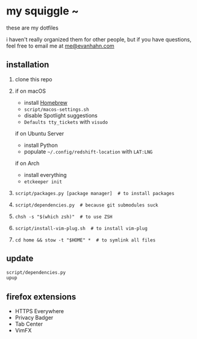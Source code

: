 my squiggle ~
=============

these are my dotfiles

i haven't really organized them for other people, but if you have questions, feel free to email me at <me@evanhahn.com>

installation
------------

1. clone this repo
1. if on macOS
   - install [Homebrew](http://brew.sh/)
   - `script/macos-settings.sh`
   - disable Spotlight suggestions
   - `Defaults tty_tickets` with `visudo`

   if on Ubuntu Server
   - install Python
   - populate `~/.config/redshift-location` with `LAT:LNG`

   if on Arch
   - install everything
   - `etckeeper init`
1. `script/packages.py [package manager]  # to install packages`
1. `script/dependencies.py  # because git submodules suck`
1. `chsh -s "$(which zsh)"  # to use ZSH`
1. `script/install-vim-plug.sh  # to install vim-plug`
1. `cd home && stow -t "$HOME" *  # to symlink all files`

update
------

```sh
script/dependencies.py
upup
```

firefox extensions
------------------

- HTTPS Everywhere
- Privacy Badger
- Tab Center
- VimFX
